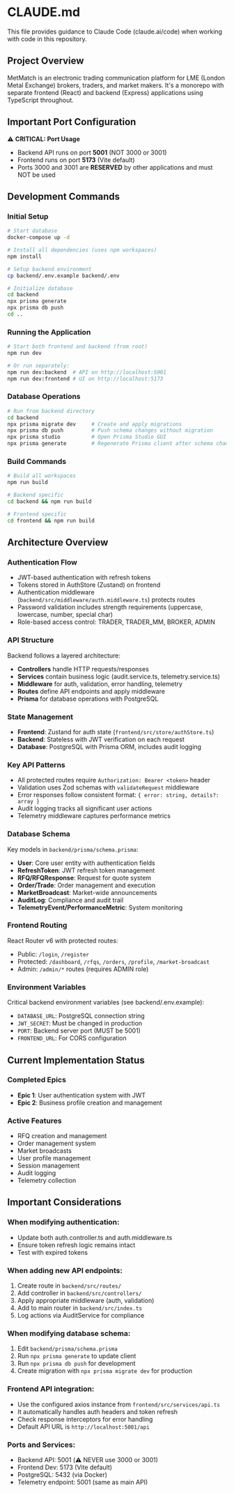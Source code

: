 # CLAUDE.md

This file provides guidance to Claude Code (claude.ai/code) when working with code in this repository.

## Project Overview

MetMatch is an electronic trading communication platform for LME (London Metal Exchange) brokers, traders, and market makers. It's a monorepo with separate frontend (React) and backend (Express) applications using TypeScript throughout.

## Important Port Configuration

⚠️ **CRITICAL: Port Usage**
- Backend API runs on port **5001** (NOT 3000 or 3001)
- Frontend runs on port **5173** (Vite default)
- Ports 3000 and 3001 are **RESERVED** by other applications and must NOT be used

## Development Commands

### Initial Setup
```bash
# Start database
docker-compose up -d

# Install all dependencies (uses npm workspaces)
npm install

# Setup backend environment
cp backend/.env.example backend/.env

# Initialize database
cd backend
npx prisma generate
npx prisma db push
cd ..
```

### Running the Application
```bash
# Start both frontend and backend (from root)
npm run dev

# Or run separately:
npm run dev:backend  # API on http://localhost:5001
npm run dev:frontend # UI on http://localhost:5173
```

### Database Operations
```bash
# Run from backend directory
cd backend
npx prisma migrate dev     # Create and apply migrations
npx prisma db push         # Push schema changes without migration
npx prisma studio          # Open Prisma Studio GUI
npx prisma generate        # Regenerate Prisma client after schema changes
```

### Build Commands
```bash
# Build all workspaces
npm run build

# Backend specific
cd backend && npm run build

# Frontend specific  
cd frontend && npm run build
```

## Architecture Overview

### Authentication Flow
- JWT-based authentication with refresh tokens
- Tokens stored in AuthStore (Zustand) on frontend
- Authentication middleware (`backend/src/middleware/auth.middleware.ts`) protects routes
- Password validation includes strength requirements (uppercase, lowercase, number, special char)
- Role-based access control: TRADER, TRADER_MM, BROKER, ADMIN

### API Structure
Backend follows a layered architecture:
- **Controllers** handle HTTP requests/responses
- **Services** contain business logic (audit.service.ts, telemetry.service.ts)
- **Middleware** for auth, validation, error handling, telemetry
- **Routes** define API endpoints and apply middleware
- **Prisma** for database operations with PostgreSQL

### State Management
- **Frontend**: Zustand for auth state (`frontend/src/store/authStore.ts`)
- **Backend**: Stateless with JWT verification on each request
- **Database**: PostgreSQL with Prisma ORM, includes audit logging

### Key API Patterns
- All protected routes require `Authorization: Bearer <token>` header
- Validation uses Zod schemas with `validateRequest` middleware
- Error responses follow consistent format: `{ error: string, details?: array }`
- Audit logging tracks all significant user actions
- Telemetry middleware captures performance metrics

### Database Schema
Key models in `backend/prisma/schema.prisma`:
- **User**: Core user entity with authentication fields
- **RefreshToken**: JWT refresh token management
- **RFQ/RFQResponse**: Request for quote system
- **Order/Trade**: Order management and execution
- **MarketBroadcast**: Market-wide announcements
- **AuditLog**: Compliance and audit trail
- **TelemetryEvent/PerformanceMetric**: System monitoring

### Frontend Routing
React Router v6 with protected routes:
- Public: `/login`, `/register`
- Protected: `/dashboard`, `/rfqs`, `/orders`, `/profile`, `/market-broadcast`
- Admin: `/admin/*` routes (requires ADMIN role)

### Environment Variables
Critical backend environment variables (see backend/.env.example):
- `DATABASE_URL`: PostgreSQL connection string
- `JWT_SECRET`: Must be changed in production
- `PORT`: Backend server port (MUST be 5001)
- `FRONTEND_URL`: For CORS configuration

## Current Implementation Status

### Completed Epics
- **Epic 1**: User authentication system with JWT
- **Epic 2**: Business profile creation and management

### Active Features
- RFQ creation and management
- Order management system  
- Market broadcasts
- User profile management
- Session management
- Audit logging
- Telemetry collection

## Important Considerations

### When modifying authentication:
- Update both auth.controller.ts and auth.middleware.ts
- Ensure token refresh logic remains intact
- Test with expired tokens

### When adding new API endpoints:
1. Create route in `backend/src/routes/`
2. Add controller in `backend/src/controllers/`
3. Apply appropriate middleware (auth, validation)
4. Add to main router in `backend/src/index.ts`
5. Log actions via AuditService for compliance

### When modifying database schema:
1. Edit `backend/prisma/schema.prisma`
2. Run `npx prisma generate` to update client
3. Run `npx prisma db push` for development
4. Create migration with `npx prisma migrate dev` for production

### Frontend API integration:
- Use the configured axios instance from `frontend/src/services/api.ts`
- It automatically handles auth headers and token refresh
- Check response interceptors for error handling
- Default API URL is `http://localhost:5001/api`

### Ports and Services:
- Backend API: 5001 (⚠️ NEVER use 3000 or 3001)
- Frontend Dev: 5173 (Vite default)
- PostgreSQL: 5432 (via Docker)
- Telemetry endpoint: 5001 (same as main API)